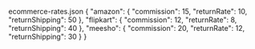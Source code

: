 ecommerce-rates.json
{
  "amazon": { "commission": 15, "returnRate": 10, "returnShipping": 50 },
  "flipkart": { "commission": 12, "returnRate": 8, "returnShipping": 40 },
  "meesho": { "commission": 20, "returnRate": 12, "returnShipping": 30 }
}

